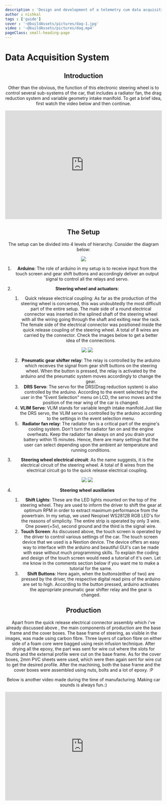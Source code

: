 ```yaml
---
description : 'Design and development of a telemetry cum data acquisition system'
author : nishkal
tags : ['guide']
cover : '~@buildAssets/pictures/daq-1.jpg'
video : '~@buildAssets/pictures/daq.mp4'
pageClass: small-heading-page
---
```


# Data Acquisition System

<Header />

## Introduction
Other than the obvious, the function of this electronic steering wheel is to control several sub-systems of the car, that includes a radiator fan, the drag reduction system and variable geometry intake manifold. To get a brief idea, first watch the video below and then continue.

<iframe width="100%" height="350" src="https://www.youtube.com/embed/iABpj2nnqXU" frameborder="0" allow="autoplay; encrypted-media" allowfullscreen></iframe>

## The Setup
The setup can be divided into 4 levels of hierarchy. Consider the diagram below:

![](~@buildAssets/pictures/steering-wheel-0.png)

1. __Arduino__: The role of arduino in my setup is to receive input from the touch screen and gear shift buttons and accordingly deliver an output signal to control all the relays and servo.

2. __Steering wheel and actuators__:
   1. Quick release electrical coupling: As far as the production of the steering wheel is concerned, this was undoubtedly the most difficult part of the entire setup. The male side of a round electrical connector was inserted in the splined shaft of the steering wheel with all the wiring going through the shaft and exiting near the rack. The female side of the electrical connector was positioned inside the quick release coupling of the steering wheel. A total of 8 wires are carried by the connector. Check the images below to get a better idea of the connections.

    <p style="text-align:center">
        <img src="~@buildAssets/pictures/steering-wheel-2.jpg"/>
        <img src="~@buildAssets/pictures/steering-wheel-3.jpg"/>
    </p>

   2. __Pneumatic gear shifter relay__: The relay is controlled by the arduino which receives the signal from gear shift buttons on the steering wheel. When the button is pressed, the relay is activated by the arduino and the pneumatic system moves accordingly to change the gear.
   3. __DRS Servo__: The servo for the DRS(Drag reduction system) is also controlled by the arduino. According to the event selected by the user in the "Event Selection" menu on LCD, the servo moves and the position of the rear wing of the car is changed.
   4. __VLIM Servo__: VLIM stands for variable length intake manifold.Just like the DRS servo, the VLIM servo is controlled by the arduino according to the settings in the event selection menu.
   5. __Radiator fan relay__: The radiator fan is a critical part of the engine's cooling system. Don't turn the radiator fan on and the engine overheats. Keep the radiator fan always on and you drain your battery within 15 minutes. Hence, there are many settings that the user can select depending upon the ambient air temperature and running conditions.

3. __Steering wheel electrical circuit__: As the name suggests, it is the electrical circuit of the steering wheel. A total of 8 wires from the electrical circuit go to the quick release electrical coupling.    

    <p style="text-align:center">
        <img src="~@buildAssets/pictures/steering-wheel-4.png"/>
        <img src="~@buildAssets/pictures/steering-wheel-5.png"/>
    </p>

4. __Steering wheel auxiliaries__
   1. __Shift Lights__: These are the LED lights mounted on the top of the steering wheel. They are used to inform the driver to shift the gear at optimum RPM in order to extract maximum performance from the powertrain. In my setup, we used Neopixel WS2812B RGB LED's for the reasons of simplicity. The entire strip is operated by only 3 wire. One power(+5v), second ground and the third is the signal wire.
   2. __Touch Screen__: As discussed above, the touch screen is operated by the driver to control various settings of the car. The touch screen device that we used is a Nextion device. The device offers an easy way to interface with the arduino and beautiful GUI's can be made with ease without much programming skills. To explain the coding and design of the touch screen would need a tutorial of it's own. Let me know in the comments section below if you want me to make a tutorial for the same.
   3. __Shift Buttons__: Here again, when the buttons(either of two) are pressed by the driver, the respective digital read pins of the arduino are set to high. According to the button pressed, arduino activates the appropriate pneumatic gear shifter relay and the gear is changed.

## Production
Apart from the quick release electrical connector assembly which i've already discussed above , the main components of production are the base frame and the cover boxes. The base frame of steering, as visible in the images, was made using carbon fibre. Three layers of carbon fibre on either side of a foam core were bagged using resin infusion technique. After drying all the epoxy, the part was sent for wire cut where the slots for thumb and the external profile were cut on the base frame. As for the cover boxes, 2mm PVC sheets were used, which were then again sent for wire cut to get  the desired profile. After the machining, both the base frame and the cover boxes were assembled using nuts, bolts and a lot of epoxy. :P 

Below is another video made during the time of manufacturing. Making car sounds is always fun.:)

<iframe width="100%" height="350" src="https://www.youtube.com/embed/uTClqEjpTrg" frameborder="0" allow="autoplay; encrypted-media" allowfullscreen></iframe>